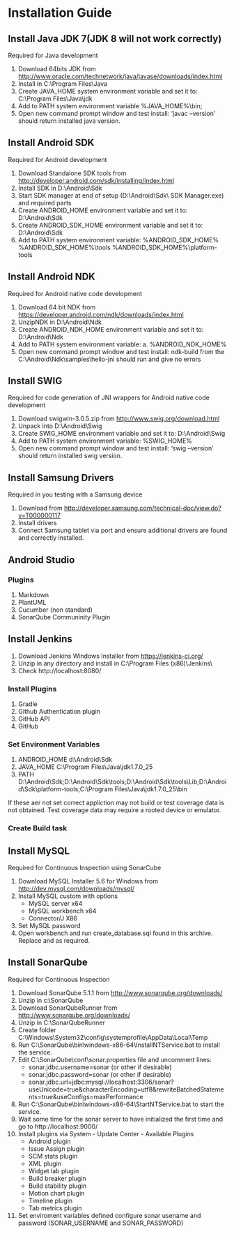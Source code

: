 #  Installation Guide

## Install Java JDK 7(JDK 8 will not work correctly)
Required for Java development

1.	Download 64bits JDK from http://www.oracle.com/technetwork/java/javase/downloads/index.html
2.	Install in C:\Program Files\Java
3.	Create JAVA_HOME system environment variable and set it to: C:\Program Files\Java\jdk<version>
4.	Add to PATH system environment variable %JAVA_HOME%\bin;
5.	Open new command prompt window and test install: ‘javac –version’ should return installed java version.

## Install Android SDK
Required for Android development

1.	Download Standalone SDK tools from http://developer.android.com/sdk/installing/index.html
2.	Install SDK in D:\Android\Sdk
3.	Start SDK manager at end of setup (D:\Android\Sdk\ SDK Manager.exe) and required parts
4.	Create ANDROID_HOME environment variable and set it to: D:\Android\Sdk
5.	Create ANDROID_SDK_HOME environment variable and set it to: D:\Android\Sdk
6.	Add to PATH system environment variable:
    %ANDROID_SDK_HOME%
    %ANDROID_SDK_HOME%\tools
    %ANDROID_SDK_HOME%\platform-tools

## Install Android NDK
Required for Android native code development

1.	Download 64 bit NDK from https://developer.android.com/ndk/downloads/index.html
2.	UnzipNDK in D:\Android\Ndk
3.	Create ANDROID_NDK_HOME environment variable and set it to: D:\Android\Ndk
4.	Add to PATH system environment variable: a.	%ANDROID_NDK_HOME%
5.	Open new command prompt window and test install: ndk-build from the C:\Android\Ndk\samples\hello-jni should run and give no errors

## Install SWIG
Required for code generation of JNI wrappers for Android native code development

1.	Download swigwin-3.0.5.zip from http://www.swig.org/download.html
2.	Unpack into D:\Android\Swig
3.	Create SWIG_HOME environment variable and set it to: D:\Android\Swig
6.	Add to PATH system environment variable: %SWIG_HOME%
4.	Open new command prompt window and test install: ‘swig –version’ should return installed swig version.

## Install Samsung Drivers
Required in you testing with a Samsung device

1.	Download from http://developer.samsung.com/technical-doc/view.do?v=T000000117
2.	Install drivers
3.	Connect Samsung tablet via port and ensure additional drivers are found and correctly installed.


## Android Studio

### Plugins

1. Markdown
2. PlantUML
3. Cucumber (non standard)
4. SonarQube Communinity Plugin

## Install Jenkins
1.	Download Jenkins Windows Installer from https://jenkins-ci.org/
2.	Unzip in any directory and install in C:\Program Files (x86)\Jenkins\
3.	Check http://localhost:8080/

### Install Plugins

1. Gradle
2. Github Authentication plugin
3. GitHub API
4. GitHub

### Set Environment Variables

1. ANDROID_HOME d:\Android\Sdk
2. JAVA_HOME C:\Program Files\Java\jdk1.7.0_25
3. PATH D:\Android\Sdk;D:\Android\Sdk\tools;D:\Android\Sdk\tools\Lib;D:\Android\Sdk\platform-tools;C:\Program Files\Java\jdk1.7.0_25\bin

If these aer not set correct appliction may not build or test coverage data is not obtained. Test coverage data may require a rooted device or emulator.
### Create Build task

## Install MySQL
Required for Continuous Inspection using SonarCube

1.	Download MySQL Installer 5.6 for Windows from http://dev.mysql.com/downloads/mysql/
2.	Install MySQL custom with options
    *	MySQL server x64
    *	MySQL workbench x64
    *	Connector/J X86
3.	Set MySQL password
4.	Open workbench and run create_database.sql found in this archive. Replace <user> and <password> as required.

## Install SonarQube
Required for Continuous Inspection

1.	Download SonarQube 5.1.1 from http://www.sonarqube.org/downloads/
2.	Unzip in c:\SonarQube
3.	Download SonarQubeRunner from http://www.sonarqube.org/downloads/
4.	Unzip in C:\SonarQubeRunner
5.	Create folder C:\Windows\System32\config\systemprofile\AppData\Local\Temp
6.	Run C:\SonarQube\bin\windows-x86-64\InstallNTService.bat to install the service.
7.	Edit C:\SonarQube\conf\sonar.properties file and uncomment lines:
    *	sonar.jdbc.username=sonar (or other if desirable)
    *	sonar.jdbc.password=sonar (or other if desirable)
    *	sonar.jdbc.url=jdbc:mysql://localhost:3306/sonar?useUnicode=true&characterEncoding=utf8&rewriteBatchedStatements=true&useConfigs=maxPerformance
8.	Run C:\SonarQube\bin\windows-x86-64\StartNTService.bat to start the service.
9.	Wait some time for the sonar server to have initialized the first time and go to http://localhost:9000/
10.	Install plugins via System - Update Center - Available Plugins
    *	Android plugin
    *	Issue Assign plugin
    *	SCM stats plugin
    *	XML plugin
    *	Widget lab plugin
    *	Build breaker plugin
    *	Build stability plugin
    *	Motion chart plugin
    *	Timeline plugin
    *	Tab metrics plugin
11. Set enviroment variables defined configure sonar usename and password (SONAR_USERNAME and SONAR_PASSWORD)
